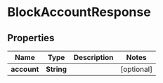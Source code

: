 

# BlockAccountResponse

## Properties

Name | Type | Description | Notes
------------ | ------------- | ------------- | -------------
**account** | **String** |  |  [optional]



